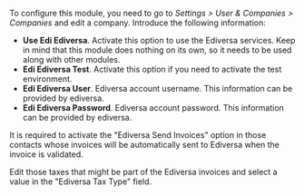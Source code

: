 To configure this module, you need to go to *Settings \> User & Companies \> Companies*
and edit a company. Introduce the following information:
- **Use Edi Ediversa**. Activate this option to use the Ediversa services. Keep in mind
  that this module does nothing on its own, so it needs to be used along with other
  modules.
- **Edi Ediversa Test**. Activate this option if you need to activate the test
  environment.
- **Edi Ediversa User**. Ediversa account username. This information can be provided
  by ediversa.
- **Edi Ediversa Password**. Ediversa account password. This information can be
  provided by ediversa.

It is required to activate the "Ediversa Send Invoices" option in those contacts whose
invoices will be automatically sent to Ediversa when the invoice is validated.

Edit those taxes that might be part of the Ediversa invoices and select a value in the
"Ediversa Tax Type" field.
